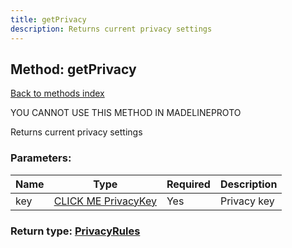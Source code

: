```yaml
---
title: getPrivacy
description: Returns current privacy settings
---
```

## Method: getPrivacy  
[Back to methods index](index.md)


YOU CANNOT USE THIS METHOD IN MADELINEPROTO


Returns current privacy settings

### Parameters:

| Name     |    Type       | Required | Description |
|----------|---------------|----------|-------------|
|key|[CLICK ME PrivacyKey](../types/PrivacyKey.md) | Yes|Privacy key|


### Return type: [PrivacyRules](../types/PrivacyRules.md)

